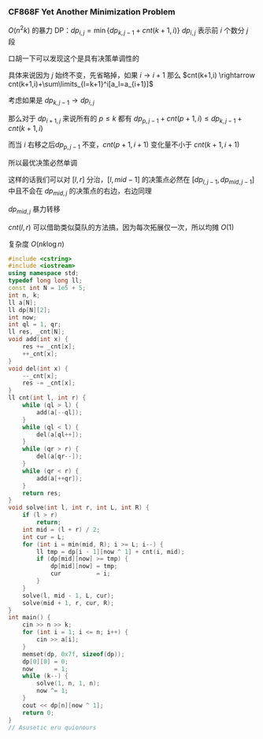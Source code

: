 ### CF868F Yet Another Minimization Problem

$O(n^2k)$ 的暴力 DP：$dp_{i,j}=\min\{dp_{k,j-1}+cnt(k+1,i)\}$ $dp_{i,j}$ 表示前 $i$ 个数分 $j$ 段

口胡一下可以发现这个是具有决策单调性的

具体来说因为 $j$ 始终不变，先省略掉，如果 $i \rightarrow i+1$ 那么 $cnt(k+1,i) \rightarrow cnt(k+1,i)+\sum\limits_{l=k+1}^i[a_l=a_{i+1}]$

考虑如果是 $dp_{k,j-1} \rightarrow dp_{i,j}$

那么对于 $dp_{i+1,j}$ 来说所有的 $p \le k$ 都有 $dp_{p,j-1} + cnt(p+1,i) \le dp_{k,j-1}+cnt(k+1,i)$

而当 $i$ 右移之后$dp_{p,j-1}$ 不变，$cnt(p+1,i+1)$ 变化量不小于 $cnt(k+1,i+1)$

所以最优决策必然单调

这样的话我们可以对 $[l,r]$ 分治，$[l,mid-1]$ 的决策点必然在 $[dp_{l,j-1},dp_{mid,j-1}]$ 中且不会在 $dp_{mid,j}$ 的决策点的右边，右边同理

$dp_{mid,j}$ 暴力转移

$cnt(l,r)$ 可以借助类似莫队的方法搞，因为每次拓展仅一次，所以均摊 $O(1)$

复杂度 $O(nk\log n)$

```cpp
#include <cstring>
#include <iostream>
using namespace std;
typedef long long ll;
const int N = 1e5 + 5;
int n, k;
ll a[N];
ll dp[N][2];
int now;
int ql = 1, qr;
ll res, _cnt[N];
void add(int x) {
    res += _cnt[x];
    ++_cnt[x];
}
void del(int x) {
    --_cnt[x];
    res -= _cnt[x];
}
ll cnt(int l, int r) {
    while (ql > l) {
        add(a[--ql]);
    }
    while (ql < l) {
        del(a[ql++]);
    }
    while (qr > r) {
        del(a[qr--]);
    }
    while (qr < r) {
        add(a[++qr]);
    }
    return res;
}
void solve(int l, int r, int L, int R) {
    if (l > r)
        return;
    int mid = (l + r) / 2;
    int cur = L;
    for (int i = min(mid, R); i >= L; i--) {
        ll tmp = dp[i - 1][now ^ 1] + cnt(i, mid);
        if (dp[mid][now] >= tmp) {
            dp[mid][now] = tmp;
            cur          = i;
        }
    }
    solve(l, mid - 1, L, cur);
    solve(mid + 1, r, cur, R);
}
int main() {
    cin >> n >> k;
    for (int i = 1; i <= n; i++) {
        cin >> a[i];
    }
    memset(dp, 0x7f, sizeof(dp));
    dp[0][0] = 0;
    now      = 1;
    while (k--) {
        solve(1, n, 1, n);
        now ^= 1;
    }
    cout << dp[n][now ^ 1];
    return 0;
}
// Asusetic eru quionours
```

